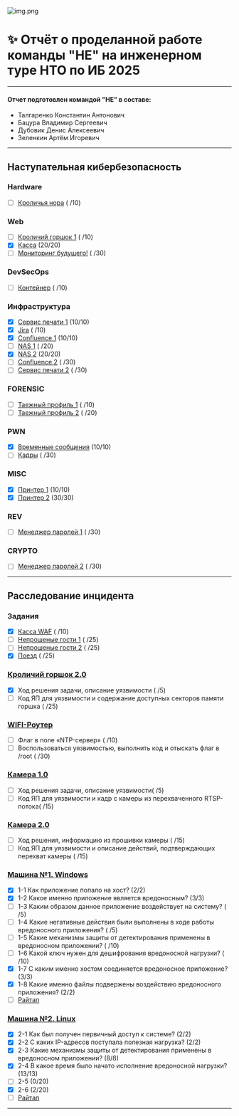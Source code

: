 ![img.png](https://raw.githubusercontent.com/sxpso/uwu-writeups/master/2021/%D0%9D%D0%A2%D0%98/img.png)
# ✨ Отчёт о проделанной работе команды "НЕ" на инженерном туре НТО по ИБ 2025

---

#### Отчет подготовлен командой "НЕ" в составе:
- Талгаренко Константин Антонович
- Бацура Владимир Сергеевич
- Дубовик Денис Алексеевич
- Зеленкин Артём Игоревич

----

## Наступательная кибербезопасность
### Hardware
- [ ] [Кроличья нора]() ( /10)
### Web
- [ ] [Кроличий горшок 1]() ( /10)
- [x] [Касса](ctf/web/Kassa.md) (20/20)
- [ ] [Мониторинг будущего!]() ( /30)
### DevSecOps
- [ ] [Контейнер]() ( /10)
### Инфраструктура
- [x] [Сервис печати 1](ctf/ifr/SP1.md) (10/10)
- [x] [Jira](ctf/ifr/Jira.md) ( /10)
- [x] [Confluence 1](ctf/ifr/Confl1.md) (10/10)
- [ ] [NAS 1]() ( /20)
- [x] [NAS 2](ctf/ifr/NAS2.md) (20/20)
- [ ] [Confluence 2]() ( /30)
- [ ] [Сервис печати 2]() ( /30)
### FORENSIC
- [ ] [Таежный профиль 1]() ( /10)
- [ ] [Таежный профиль 2]() ( /20)
### PWN
- [x] [Временные сообщения](ctf/pwn/VreSo.md) (10/10)
- [ ] [Кадры]() ( /30)
### MISC
- [x] [Принтер 1](ctf/misc/Print1.md) (10/10)
- [x] [Принтер 2](ctf/misc/Print2.md) (30/30)
### REV
- [ ] [Менеджер паролей 1]() ( /30)
### CRYPTO
- [ ] [Менеджер паролей 2]() ( /30)

----

## Расследование инцидента
### Задания
- [x] [Касса WAF](else/Касса%20WAF) ( /10)
- [ ] [Непрошеные гости 1]() ( /25)
- [ ] [Непрошеные гости 2]() ( /25)
- [x] [Поезд](else/Поезд.md) ( /25)
### [Кроличий горшок 2.0](else/Кроличий%20горшой%202.md)
- [x] Ход решения задачи, описание уязвимости ( /5)
- [ ] Код ЯП для уязвимости и содержание доступных секторов памяти горшка ( /25)
### [WIFI-Роутер]()
- [ ] Флаг в поле «NTP-сервер» ( /10)
- [ ] Воспользоваться уязвимостью, выполнить код и отыскать флаг в /root ( /30)
### [Камера 1.0]()
- [ ] Ход решения задачи, описание уязвимости( /5)
- [ ] Код ЯП для уязвимости и кадр с камеры из перехваченного RTSP-потока( /15)
### [Камера 2.0]()
- [ ] Ход решения, информацию из прошивки камеры ( /15)
- [ ] Код ЯП для уязвимости и описание действий, подтверждающих перехват камеры ( /15)
### [Машина №1. Windows](foren/uno/README.md)
- [x] 1-1 Как приложение попало на хост? (2/2)
- [x] 1-2 Какое именно приложение является вредоносным? (3/3)
- [ ] 1-3 Каким образом данное приложение воздействует на систему? ( /5)
- [ ] 1-4 Какие негативные действия были выполнены в ходе работы вредоносного приложения? ( /5)
- [ ] 1-5 Какие механизмы защиты от детектирования применены в вредоносном приложении? ( /10)
- [ ] 1-6 Какой ключ нужен для дешифрования вредоносной нагрузки? ( /10)
- [x] 1-7 С каким именно хостом соединяется вредоносное приложение? (3/3)
- [x] 1-8 Какие именно файлы подвержены воздействию вредоносного приложения? (2/2)
- [ ] [Райтап](foren/uno/WRITEUP.md)
### [Машина №2. Linux](foren/dos/README.md)
- [x] 2-1 Как был получен первичный доступ к системе? (2/2)
- [x] 2-2 С каких IP-адресов поступала полезная нагрузка? (2/2)
- [x] 2-3 Какие механизмы защиты от детектирования применены в вредоносном приложении? (8/8)
- [x] 2-4 В какое время было начато исполнение вредоносной нагрузки? (13/13)
- [ ] 2-5 (0/20)
- [x] 2-6 (2/20)
- [ ] [Райтап](foren/dos/WRITEUP.md)

----
